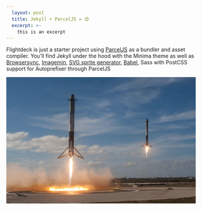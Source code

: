 ```yaml
---
  layout: post
  title: Jekyll + ParcelJS = 😍
  excerpt: >-
    this is an excerpt
---
```


Flightdeck is just a starter project using [ParcelJS](https://parceljs.org/) as a bundler and asset compiler. You'll find Jekyll under the hood with the Minima theme as well as [Browsersync](https://browsersync.io/), [Imagemin](https://www.npmjs.com/package/parcel-plugin-imagemin), [SVG sprite generator](https://www.npmjs.com/package/svg-sprite-generator), [Babel](https://babeljs.io/), Sass with PostCSS support for Autoprefixer through ParcelJS

![unsplash image](/assets/images/spacex-MEW1f-yu2KI-unsplash.jpg)
